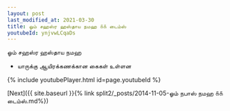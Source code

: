 ```yaml
---
layout: post
last_modified_at: 2021-03-30
title: ஓம் சஹஸ்ர ஹஸ்தாய நமஹ ௧௧ டைம்ஸ்
youtubeId: ynjvwLCqaDs
---
```

 
 
 ஓம் சஹஸ்ர ஹஸ்தாய நமஹ  
 
 -  யாருக்கு ஆயிரக்கணக்கான கைகள் உள்ளன 
 
  
 
  
 
 
 
 
 
 


{% include youtubePlayer.html id=page.youtubeId %}
 
[Next]({{ site.baseurl }}{% link  split2/_posts/2014-11-05-ஓம் நபாஸ் நமஹ ௧௧ டைம்ஸ்.md%})
 
